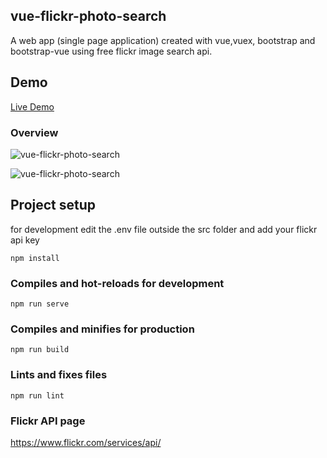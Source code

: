 ## vue-flickr-photo-search

A web app (single page application) created with vue,vuex, bootstrap and bootstrap-vue using free flickr image search api.

## Demo

[Live Demo](https://vue-flickr-photo-search.herokuapp.com)

### Overview

![vue-flickr-photo-search](https://user-images.githubusercontent.com/16351223/64905527-61173100-d70c-11e9-9665-f27e493d5f0d.png)

![vue-flickr-photo-search](https://user-images.githubusercontent.com/16351223/64905531-64122180-d70c-11e9-8d27-06e3d44eb0cf.png)

## Project setup

for development edit the .env file outside the src folder and add your flickr api key

```
npm install
```

### Compiles and hot-reloads for development

```
npm run serve
```

### Compiles and minifies for production

```
npm run build
```

### Lints and fixes files

```
npm run lint
```

### Flickr API page

https://www.flickr.com/services/api/
